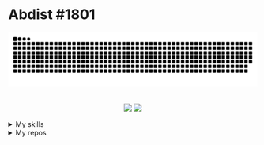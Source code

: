 # Abdist #1801
<p align="center">
  
  <img src="./dist/github-snake-dark.svg" />
</p>

<p align="center">
  <br>
  <picture>
    <source
      srcset="https://github-readme-stats.vercel.app/api?username=Abdisto&show_icons=true&theme=ocean_dark&bg_color=00000000"
      media="(prefers-color-scheme: dark)"
    />
    <img height=180 src="https://github-readme-stats.vercel.app/api?username=Abdisto&show_icons=true" />
  </picture>
  <img height=180 src="https://github-readme-stats.vercel.app/api/top-langs/?username=Abdisto&langs_count=18&theme=ocean_dark&bg_color=00000000&layout=compact" />
</p>

<details>
<summary id="skills">My skills</summary>
  
## These are my current skills
[![My Skills](https://skillicons.dev/icons?i=py,java,html,css,)](https://skillicons.dev)
## Still learning
[![What I'm still on](https://skillicons.dev/icons?i=c)](https://skillicons.dev)
</details>

<details>
<summary id="repo">My repos</summary>
<br>
  
  [![Readme Card](https://github-readme-stats.vercel.app/api/pin/?username=Abdisto&repo=python-discord-bot&theme=ocean_dark&bg_color=00000000)](https://github.com/Abdisto/python-discord-bot)
</details>
